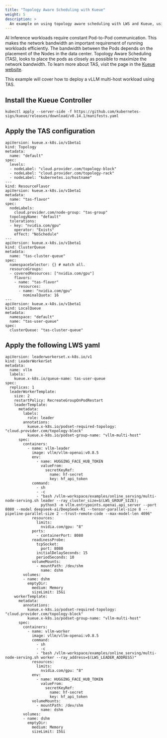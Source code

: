 ```yaml
---
title: "Topology Aware Scheduling with Kueue"
weight: 5
description: >
  An example on using topology aware scheduling with LWS and Kueue, using vLLM
---
```


AI Inference workloads require constant Pod-to-Pod communication. This makes the network bandwidth an important requirement of 
running workloads efficiently. The bandwidth between the Pods depends on the placement of the Nodes in the data center. Topology Aware Scheduling (TAS), looks to place the pods as closely as possible to maximize the network bandwidth. To learn more about TAS, visit the page in the [Kueue website](https://kueue.sigs.k8s.io/docs/concepts/topology_aware_scheduling/).

This example will cover how to deploy a vLLM multi-host workload using TAS.

## Install the Kueue Controller

```
kubectl apply --server-side -f https://github.com/kubernetes-sigs/kueue/releases/download/v0.14.1/manifests.yaml
```

## Apply the TAS configuration 

```
apiVersion: kueue.x-k8s.io/v1beta1
kind: Topology
metadata:
  name: "default"
spec:
  levels:
  - nodeLabel: "cloud.provider.com/topology-block"
  - nodeLabel: "cloud.provider.com/topology-rack"
  - nodeLabel: "kubernetes.io/hostname"
---
kind: ResourceFlavor
apiVersion: kueue.x-k8s.io/v1beta1
metadata:
  name: "tas-flavor"
spec:
  nodeLabels:
    cloud.provider.com/node-group: "tas-group"
  topologyName: "default"
  tolerations:
  - key: "nvidia.com/gpu"
    operator: "Exists"
    effect: "NoSchedule"
---
apiVersion: kueue.x-k8s.io/v1beta1
kind: ClusterQueue
metadata:
  name: "tas-cluster-queue"
spec:
  namespaceSelector: {} # match all.
  resourceGroups:
  - coveredResources: ["nvidia.com/gpu"]
    flavors:
    - name: "tas-flavor"
      resources:
      - name: "nvidia.com/gpu"
        nominalQuota: 16
---
apiVersion: kueue.x-k8s.io/v1beta1
kind: LocalQueue
metadata:
  namespace: "default"
  name: "tas-user-queue"
spec:
  clusterQueue: "tas-cluster-queue"
```

## Apply the following LWS yaml

```
apiVersion: leaderworkerset.x-k8s.io/v1
kind: LeaderWorkerSet
metadata:
  name: vllm
  labels:
    kueue.x-k8s.io/queue-name: tas-user-queue
spec:
  replicas: 1
  leaderWorkerTemplate:
    size: 2
    restartPolicy: RecreateGroupOnPodRestart
    leaderTemplate:
      metadata:
        labels:
          role: leader
        annotations: 
          kueue.x-k8s.io/podset-required-topology: "cloud.provider.com/topology-block"
          kueue.x-k8s.io/podset-group-name: "vllm-multi-host"
      spec:
        containers:
          - name: vllm-leader
            image: vllm/vllm-openai:v0.8.5
            env:
              - name: HUGGING_FACE_HUB_TOKEN
                valueFrom:
                  secretKeyRef:
                    name: hf-secret
                    key: hf_api_token
            command:
              - sh
              - -c
              - "bash /vllm-workspace/examples/online_serving/multi-node-serving.sh leader --ray_cluster_size=$(LWS_GROUP_SIZE);
                python3 -m vllm.entrypoints.openai.api_server --port 8080 --model deepseek-ai/DeepSeek-R1 --tensor-parallel-size 8 --pipeline-parallel-size 2 --trust-remote-code --max-model-len 4096"
            resources:
              limits:
                nvidia.com/gpu: "8"
            ports:
              - containerPort: 8080
            readinessProbe:
              tcpSocket:
                port: 8080
              initialDelaySeconds: 15
              periodSeconds: 10
            volumeMounts:
              - mountPath: /dev/shm
                name: dshm
        volumes:
        - name: dshm
          emptyDir:
            medium: Memory
            sizeLimit: 15Gi
    workerTemplate:
      metadata:
        annotations: 
          kueue.x-k8s.io/podset-required-topology: "cloud.provider.com/topology-block"
          kueue.x-k8s.io/podset-group-name: "vllm-multi-host"
      spec:
        containers:
          - name: vllm-worker
            image: vllm/vllm-openai:v0.8.5
            command:
              - sh
              - -c
              - "bash /vllm-workspace/examples/online_serving/multi-node-serving.sh worker --ray_address=$(LWS_LEADER_ADDRESS)"
            resources:
              limits:
                nvidia.com/gpu: "8"
            env:
              - name: HUGGING_FACE_HUB_TOKEN
                valueFrom:
                  secretKeyRef:
                    name: hf-secret
                    key: hf_api_token
            volumeMounts:
              - mountPath: /dev/shm
                name: dshm   
        volumes:
        - name: dshm
          emptyDir:
            medium: Memory
            sizeLimit: 15Gi
```